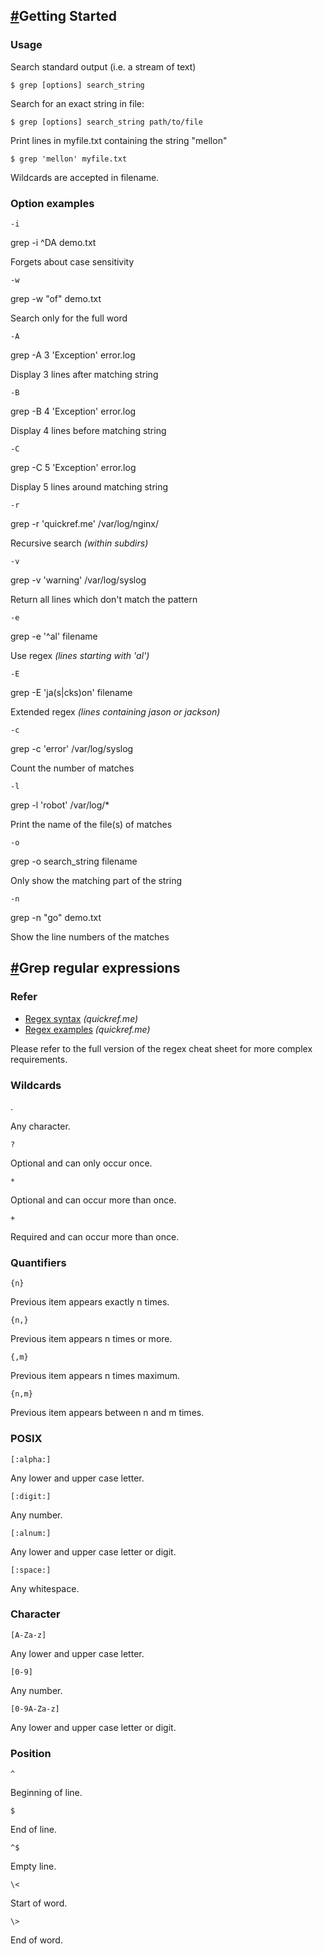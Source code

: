 ## [#](https://quickref.me/grep#getting-started)Getting Started

### Usage

Search standard output (i.e. a stream of text)

```shell
$ grep [options] search_string
```

Search for an exact string in file:

```shell
$ grep [options] search_string path/to/file
```

Print lines in myfile.txt containing the string "mellon"

```shell
$ grep 'mellon' myfile.txt
```

Wildcards are accepted in filename.

### Option examples

`-i`

grep -i ^DA demo.txt

Forgets about case sensitivity

`-w`

grep -w "of" demo.txt

Search only for the full word

`-A`

grep -A 3 'Exception' error.log

Display 3 lines after matching string

`-B`

grep -B 4 'Exception' error.log

Display 4 lines before matching string

`-C`

grep -C 5 'Exception' error.log

Display 5 lines around matching string

`-r`

grep -r 'quickref.me' /var/log/nginx/

Recursive search _(within subdirs)_

`-v`

grep -v 'warning' /var/log/syslog

Return all lines which don't match the pattern

`-e`

grep -e '^al' filename

Use regex _(lines starting with 'al')_

`-E`

grep -E 'ja(s|cks)on' filename

Extended regex _(lines containing jason or jackson)_

`-c`

grep -c 'error' /var/log/syslog

Count the number of matches

`-l`

grep -l 'robot' /var/log/*

Print the name of the file(s) of matches

`-o`

grep -o search_string filename

Only show the matching part of the string

`-n`

grep -n "go" demo.txt

Show the line numbers of the matches

## [#](https://quickref.me/grep#grep-regular-expressions)Grep regular expressions

### Refer

-   [Regex syntax](https://quickref.me/regex) _(quickref.me)_
-   [Regex examples](https://quickref.me/regex#regex-examples) _(quickref.me)_

Please refer to the full version of the regex cheat sheet for more complex requirements.

### Wildcards

.

Any character.

`?`

Optional and can only occur once.

`*`

Optional and can occur more than once.

`+`

Required and can occur more than once.

### Quantifiers

`{n}`

Previous item appears exactly n times.

`{n,}`

Previous item appears n times or more.

`{,m}`

Previous item appears n times maximum.

`{n,m}`

Previous item appears between n and m times.

### POSIX

`[:alpha:]`

Any lower and upper case letter.

`[:digit:]`

Any number.

`[:alnum:]`

Any lower and upper case letter or digit.

`[:space:]`

Any whites­pace.

### Character

`[A-Z­a-z]`

Any lower and upper case letter.

`[0-9]`

Any number.

`[0-9­A-Z­a-z]`

Any lower and upper case letter or digit.

### Position

`^`

Beginning of line.

`$`

End of line.

`^$`

Empty line.

`\<`

Start of word.

`\>`

End of word.